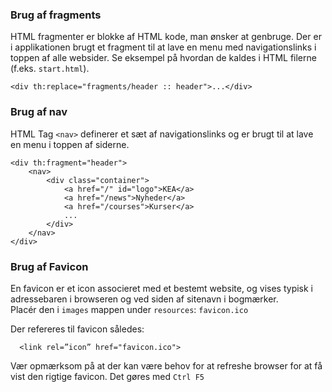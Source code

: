 ### Brug af fragments
HTML fragmenter er blokke af HTML kode, man ønsker at genbruge. Der er i applikationen brugt et fragment til at lave en menu med navigationslinks i toppen af alle websider.
Se eksempel på hvordan de kaldes i HTML filerne (f.eks. `start.html`). 
```
<div th:replace="fragments/header :: header">...</div>
```
### Brug af nav 
HTML Tag `<nav>` definerer et sæt af navigationslinks og er brugt til at lave en menu i toppen af siderne.

```
<div th:fragment="header">
    <nav>
        <div class="container">
            <a href="/" id="logo">KEA</a>
            <a href="/news">Nyheder</a>
            <a href="/courses">Kurser</a>
            ...
        </div>
    </nav>
</div>
```
### Brug af Favicon
En favicon er et icon associeret med et bestemt website, og vises typisk i adressebaren i browseren og ved siden af sitenavn i bogmærker.
<br>
Placér den i `images` mappen under `resources`: `favicon.ico`

Der refereres til favicon således:
```
  <link rel=”icon” href="favicon.ico">
```
Vær opmærksom på at der kan være behov for at refreshe browser for at få vist den rigtige favicon. Det gøres med `Ctrl F5` 
